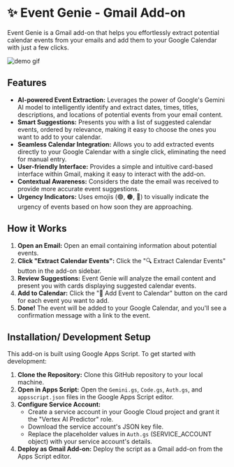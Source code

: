 # ✨ Event Genie - Gmail Add-on

Event Genie is a Gmail add-on that helps you effortlessly extract potential calendar events from your emails and add them to your Google Calendar with just a few clicks. 

![demo gif](event_genie_demo.gif)

## Features

* **AI-powered Event Extraction:** Leverages the power of Google's Gemini AI model to intelligently identify and extract dates, times, titles, descriptions, and locations of potential events from your email content.
* **Smart Suggestions:** Presents you with a list of suggested calendar events, ordered by relevance, making it easy to choose the ones you want to add to your calendar.
* **Seamless Calendar Integration:** Allows you to add extracted events directly to your Google Calendar with a single click, eliminating the need for manual entry.
* **User-friendly Interface:** Provides a simple and intuitive card-based interface within Gmail, making it easy to interact with the add-on.
* **Contextual Awareness:** Considers the date the email was received to provide more accurate event suggestions.
* **Urgency Indicators:** Uses emojis (🟢, 🟠, 🔴) to visually indicate the urgency of events based on how soon they are approaching.

## How it Works

1. **Open an Email:** Open an email containing information about potential events.
2. **Click "Extract Calendar Events":** Click the "🔍 Extract Calendar Events" button in the add-on sidebar.
3. **Review Suggestions:** Event Genie will analyze the email content and present you with cards displaying suggested calendar events.
4. **Add to Calendar:** Click the "📅 Add Event to Calendar" button on the card for each event you want to add.
5. **Done!** The event will be added to your Google Calendar, and you'll see a confirmation message with a link to the event.

## Installation/ Development Setup

This add-on is built using Google Apps Script. To get started with development:

1. **Clone the Repository:** Clone this GitHub repository to your local machine.
2. **Open in Apps Script:** Open the `Gemini.gs`, `Code.gs`, `Auth.gs`, and `appsscript.json` files in the Google Apps Script editor.
3. **Configure Service Account:**
   - Create a service account in your Google Cloud project and grant it the "Vertex AI Predictor" role.
   - Download the service account's JSON key file.
   - Replace the placeholder values in `Auth.gs` (SERVICE_ACCOUNT object) with your service account's details.
4. **Deploy as Gmail Add-on:** Deploy the script as a Gmail add-on from the Apps Script editor.
